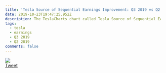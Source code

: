 ```yaml
---
title: 'Tesla Source of Sequential Earnings Improvement: Q3 2019 vs Q2 2019'
date: 2019-10-23T19:47:25.952Z
description: The TeslaCharts chart called Tesla Source of Sequential Earnings Improvement: Q3 2019 vs Q2 2019
tags:
  - tesla
  - earnings
  - Q3 2019
  - Q2 2019
comments: false
---
```

<img src="https://pbs.twimg.com/media/EHnIWgOWwAAsQ_l?format=jpg&name=medium"><br><a href="https://twitter.com/TESLAcharts/status/1187200270410960896">Tweet</a>
